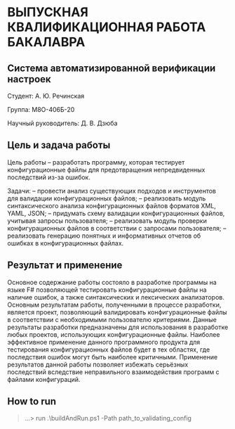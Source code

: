 # ВЫПУСКНАЯ КВАЛИФИКАЦИОННАЯ РАБОТА БАКАЛАВРА 
## Система автоматизированной верификации настроек

Студент: А. Ю. Речинская

Группа: М8О-406Б-20

Научный руководитель: Д. В. Дзюба

## Цель и задача работы

Цель работы – разработать программу, которая тестирует конфигурационные файлы для предотвращения непредвиденных последствий из-за ошибок.

Задачи:
– провести анализ существующих подходов и инструментов для валидации конфигурационных файлов;
– реализовать модуль синтаксического анализа конфигурационных файлов форматов XML, YAML, JSON;
– придумать схему валидации конфигурационных файлов, учитывая запросы пользователя;
– реализовать модуль проверки конфигурационных файлов в соответствии с запросами пользователя;
– реализовать генерацию понятных и информативных отчетов об ошибках в конфигурационных файлах.


## Результат и применение

Основное содержание работы состояло в разработке программы на языке F# позволяющей тестировать конфигурационные файлы на наличие ошибок, а также синтаксических и лексических анализаторов. 
Основным результатам работы, полученными в процессе разработки, является проект, позволяющий валидировать конфигурационные файлы в соответствии с необходимыми пользователю критериями. 
Данные результаты разработки предназначены для использования в разработке любых проектов, использующих конфигурационные файлы. Наиболее эффективное применение данного программного продукта для тестирования конфигурационных файлов будет в тех областях, где последствия ошибок могут быть наиболее критичными.
Применение результатов данной работы позволяет избежать серьёзных последствий вследствие неправильного взаимодействия программ с файлами конфигураций.


## How to run

> ...\> run .\buildAndRun.ps1 -Path path_to_validating_config



